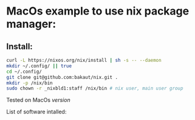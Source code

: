 # MacOs example to use nix package manager:

## Install:

```bash
curl -L https://nixos.org/nix/install | sh -s -- --daemon
mkdir ~/.config/ || true
cd ~/.config/
git clone git@github.com:bakaut/nix.git .
mkdir -p /nix/bin
sudo chown -r _nixbld1:staff /nix/bin # nix user, main user group
```

Tested on MacOs _version_

List of software intalled:
